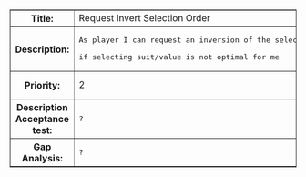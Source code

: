 <table border='1'>
<tr>
<blockquote><th>Title:</th>
<td>Request Invert Selection Order</td>
</tr>
<tr>
<th>Description:</th>
<td><pre>As player I can request an inversion of the selection order,<br>
if selecting suit/value is not optimal for me</pre></td>
</tr>
<tr>
<th>Priority:</th>
<td>2</td>
</blockquote><blockquote><th>Est. time:</th>
<blockquote><td>2</td>
<th>Acutal time:</th>
<td>-</td>
</tr>
<tr>
<th>Description Acceptance test:</th>
<td><pre>?</pre></td>
</tr>
<tr>
<th>Gap Analysis:</th>
<td><pre>?</pre></td>
</tr>
</table>